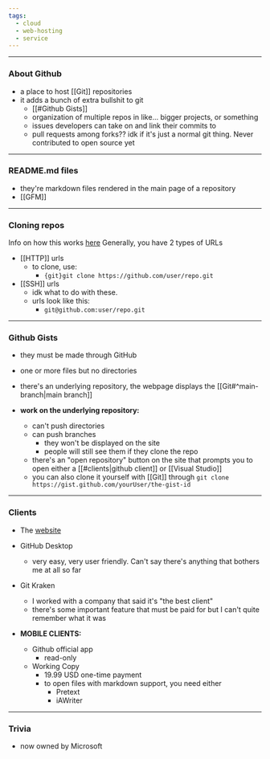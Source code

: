 ```yaml
---
tags:
  - cloud
  - web-hosting
  - service
---
```

---

### About Github

- a place to host [[Git]] repositories
- it adds a bunch of extra bullshit to git
	- [[#Github Gists]]
	- organization of multiple repos in like... bigger projects, or something
	- issues developers can take on and link their commits to
	- pull requests among forks?? idk if it's just a normal git thing. Never contributed to open source yet

---

### README.md files

- they're markdown files rendered in the main page of a repository
- [[GFM]]

---

### Cloning repos

Info on how this works [here](https://docs.github.com/en/get-started/getting-started-with-git/about-remote-repositories)
Generally, you have 2 types of URLs
- [[HTTP]] urls
	- to clone, use:
		- `{git}git clone https://github.com/user/repo.git`
- [[SSH]] urls
	- idk what to do with these.
	- urls look like this:
		- `git@github.com:user/repo.git`
		
---

### Github Gists

- they must be made through GitHub
- one or more files but no directories
- there's an underlying repository, the webpage displays the [[Git#^main-branch|main branch]]

- **work on the underlying repository:**
	- can't push directories
	- can push branches
		- they won't be displayed on the site
		- people will still see them if they clone the repo
	- there's an "open repository" button on the site that prompts you to open either a [[#clients|github client]] or [[Visual Studio]]
	- you can also clone it yourself with [[Git]] through `git clone https://gist.github.com/yourUser/the-gist-id`

---

### Clients

- The [website](https://github.com/)
- GitHub Desktop
	- very easy, very user friendly. Can't say there's anything that bothers me at all so far
- Git Kraken
	- I worked with a company that said it's "the best client"
	- there's some important feature that must be paid for but I can't quite remember what it was

- **MOBILE CLIENTS:**
	- Github official app
		- read-only
	- Working Copy
		- 19.99 USD one-time payment
		- to open files with markdown support, you need either
			- Pretext
			- iAWriter

---

### Trivia

- now owned by Microsoft